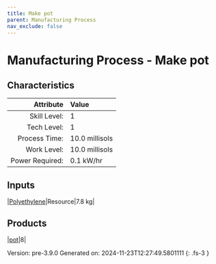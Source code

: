 ```yaml
---
title: Make pot
parent: Manufacturing Process
nav_exclude: false
---
```

# Manufacturing Process - Make pot


## Characteristics

| Attribute      | Value |
|--------:|:------|
|Skill Level:|1|
|Tech Level:|1|
|Process Time:|10.0 millisols|
|Work Level:|10.0 millisols|
|Power Required:|0.1 kW/hr|

## Inputs

|[Polyethylene](../resource/polyethylene.html)|Resource|7.8 kg|

## Products

|[pot](../null/pot.html)|8|


Version: pre-3.9.0 Generated on: 2024-11-23T12:27:49.5801111
{: .fs-3 }

